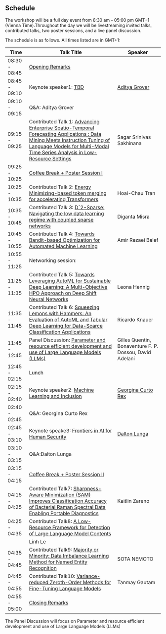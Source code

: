 ## Schedule

The workshop will be a full day event from 8:30 am - 05:00 pm GMT+1 (Vienna Time).Throughout the day we will be livestreaming invited talks, contributed talks, two poster sessions, and a live panel discussion.

The schedule is as follows. All times listed are in GMT+1:

|Time           |  Talk Title    |  Speaker  |
| ------------- | ----------------- | ------ |
|08:30 - 08:45 |<a href="https://iclr.cc/virtual/2024/21814"  target="_blank"> Opening Remarks </a>  | |
|08:45 - 09:10 |Keynote speaker1: <a href="https://iclr.cc/virtual/2024/21815" target="_blank"> TBD </a> | <a href="https://aditya-grover.github.io/" target="_blank"> Aditya Grover </a> |
|09:10 - 09:15 |Q&A: Aditya Grover | |
|09:15 - 09:25 |Contributed Talk 1: <a href="https://iclr.cc/virtual/2024/21817" target="_blank">Advancing Enterprise Spatio-Temporal Forecasting Applications : Data Mining Meets Instruction Tuning of Language Models for Multi-Modal Time Series Analysis in Low-Resource Settings </a> |Sagar Srinivas Sakhinana |
|09:25 - 10:25 |<a href="https://iclr.cc/virtual/2024/21818" target="_blank">Coffee Break + Poster Session I <a/>| |
|10:25 - 10:35 |Contributed Talk 2:  <a href="https://iclr.cc/virtual/2024/21819" target="_blank">Energy Minimizing-based token merging for accelerating Transformers </a> |Hoai-Chau Tran |
|10:35 - 10:45 |Contributed Talk 3:  <a href="https://iclr.cc/virtual/2024/21820" target="_blank">	Dˆ2-Sparse: Navigating the low data learning regime with coupled sparse networks </a> |Diganta Misra |
|10:45 - 10:55 |Contributed Talk 4:  <a href="https://iclr.cc/virtual/2024/21821" target="_blank">	Towards Bandit-based Optimization for Automated Machine Learning </a> |Amir Rezaei Balef |
|10:55 - 11:25 |Networking session:  | |
|11:25 - 11:35 |Contributed Talk 5:  <a href="https://iclr.cc/virtual/2024/21824" target="_blank">	Towards Leveraging AutoML for Sustainable Deep Learning: A Multi-Objective HPO Approach on Deep Shift Neural Networks  </a> |Leona Hennig|
|11:35 - 11:45 |Contributed Talk 6:  <a href="https://iclr.cc/virtual/2024/21825" target="_blank">	Squeezing Lemons with Hammers: An Evaluation of AutoML and Tabular Deep Learning for Data-Scarce Classification Applications </a> |Ricardo Knauer |
|11:45 - 12:45 |Panel Discussion:  <a href ="https://iclr.cc/virtual/2024/21826" target ="_blank"> Parameter and resource efficient development and use of Large Language Models (LLMs) <a/> |Gilles Quentin, Bonaventure F. P. Dossou, David Adelani |
|12:45 - 02:15 |Lunch| |
|02:15 - 02:40 |Keynote speaker2:  <a href ="https://iclr.cc/virtual/2024/21828" target ="_blank"> Machine Learning and Inclusion <a/>| <a href ="https://techethics.nd.edu/people/georgina-curto-rex/" target ="_blank"> Georgina Curto Rex  </a> |
|02:40 - 02:45 |Q&A: Georgina Curto Rex | |
|02:45 - 03:10 |Keynote speake3: <a href ="https://iclr.cc/virtual/2024/21830" target ="_blank"> Frontiers in AI for Human Security  </a>| <a href ="https://www.ornl.gov/staff-profile/dalton-d-lunga" target ="_blank" >Dalton Lunga<a/> | |
|03:10 - 03:15 |Q&A:Dalton Lunga | |
|03:15 - 04:15 |<a href="https://iclr.cc/virtual/2024/21832" target="_blank"> Coffee Break + Poster Session II<a/>| |
|04:15 - 04:25 |Contributed Talk7:  <a href="https://iclr.cc/virtual/2024/21833" target="_blank">	Sharpness-Aware Minimization (SAM) Improves Classification Accuracy of Bacterial Raman Spectral Data Enabling Portable Diagnostics  </a> |Kaitlin Zareno|
|04:25 - 04:35 |Contributed Talk8:  <a href="https://iclr.cc/virtual/2024/21834" target="_blank">	A Low-Resource Framework for Detection of Large Language Model Contents
  </a> |Linh Le|
|04:35 - 04:45 |Contributed Talk9:  <a href="https://iclr.cc/virtual/2024/21835" target="_blank">	Majority or Minority: Data Imbalance Learning Method for Named Entity Recognition  </a> |SOTA NEMOTO|
|04:45 - 04:55 |Contributed Talk10:  <a href="https://iclr.cc/virtual/2024/21836" target="_blank">	Variance-reduced Zeroth-Order Methods for Fine-Tuning Language Models  </a> |Tanmay Gautam|
|04:55 - 05:00 |<a href="https://iclr.cc/virtual/2024/21837" target="_blank">Closing Remarks <a/>| |


The Panel Discussion will focus on Parameter and resource efficient development and use of Large Language Models (LLMs) 

